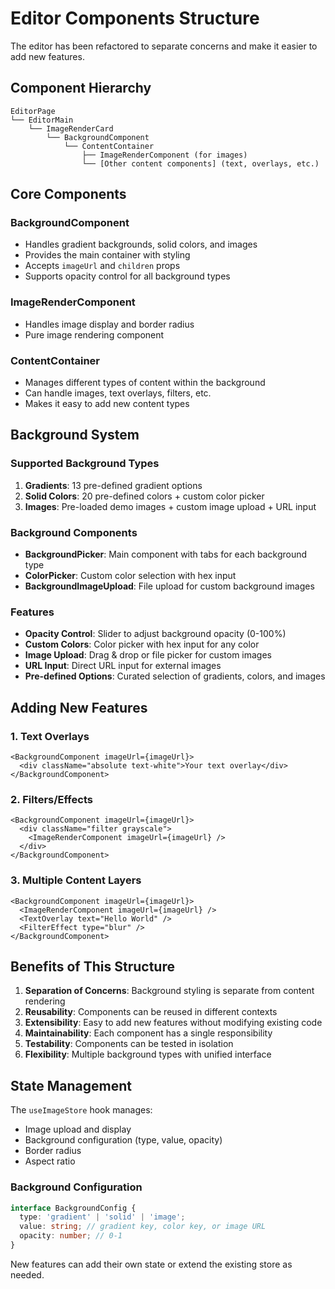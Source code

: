 # Editor Components Structure

The editor has been refactored to separate concerns and make it easier to add new features.

## Component Hierarchy

```
EditorPage
└── EditorMain
    └── ImageRenderCard
        └── BackgroundComponent
            └── ContentContainer
                ├── ImageRenderComponent (for images)
                └── [Other content components] (text, overlays, etc.)
```

## Core Components

### BackgroundComponent

- Handles gradient backgrounds, solid colors, and images
- Provides the main container with styling
- Accepts `imageUrl` and `children` props
- Supports opacity control for all background types

### ImageRenderComponent

- Handles image display and border radius
- Pure image rendering component

### ContentContainer

- Manages different types of content within the background
- Can handle images, text overlays, filters, etc.
- Makes it easy to add new content types

## Background System

### Supported Background Types

1. **Gradients**: 13 pre-defined gradient options
2. **Solid Colors**: 20 pre-defined colors + custom color picker
3. **Images**: Pre-loaded demo images + custom image upload + URL input

### Background Components

- **BackgroundPicker**: Main component with tabs for each background type
- **ColorPicker**: Custom color selection with hex input
- **BackgroundImageUpload**: File upload for custom background images

### Features

- **Opacity Control**: Slider to adjust background opacity (0-100%)
- **Custom Colors**: Color picker with hex input for any color
- **Image Upload**: Drag & drop or file picker for custom images
- **URL Input**: Direct URL input for external images
- **Pre-defined Options**: Curated selection of gradients, colors, and images

## Adding New Features

### 1. Text Overlays

```tsx
<BackgroundComponent imageUrl={imageUrl}>
  <div className="absolute text-white">Your text overlay</div>
</BackgroundComponent>
```

### 2. Filters/Effects

```tsx
<BackgroundComponent imageUrl={imageUrl}>
  <div className="filter grayscale">
    <ImageRenderComponent imageUrl={imageUrl} />
  </div>
</BackgroundComponent>
```

### 3. Multiple Content Layers

```tsx
<BackgroundComponent imageUrl={imageUrl}>
  <ImageRenderComponent imageUrl={imageUrl} />
  <TextOverlay text="Hello World" />
  <FilterEffect type="blur" />
</BackgroundComponent>
```

## Benefits of This Structure

1. **Separation of Concerns**: Background styling is separate from content rendering
2. **Reusability**: Components can be reused in different contexts
3. **Extensibility**: Easy to add new features without modifying existing code
4. **Maintainability**: Each component has a single responsibility
5. **Testability**: Components can be tested in isolation
6. **Flexibility**: Multiple background types with unified interface

## State Management

The `useImageStore` hook manages:

- Image upload and display
- Background configuration (type, value, opacity)
- Border radius
- Aspect ratio

### Background Configuration

```typescript
interface BackgroundConfig {
  type: 'gradient' | 'solid' | 'image';
  value: string; // gradient key, color key, or image URL
  opacity: number; // 0-1
}
```

New features can add their own state or extend the existing store as needed.
